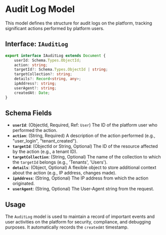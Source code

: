 # Audit Log Model

This model defines the structure for audit logs on the platform, tracking significant actions performed by platform users.

## Interface: `IAuditLog`

```typescript
export interface IAuditLog extends Document {
    userId: Schema.Types.ObjectId;
    action: string;
    targetId?: Schema.Types.ObjectId | string;
    targetCollection?: string;
    details?: Record<string, any>;
    ipAddress?: string;
    userAgent?: string;
    createdAt: Date;
}
```

## Schema Fields

*   **`userId`**: (ObjectId, Required, Ref: `User`) The ID of the platform user who performed the action.
*   **`action`**: (String, Required) A description of the action performed (e.g., "user_login", "tenant_created").
*   **`targetId`**: (ObjectId or String, Optional) The ID of the resource affected by the action (e.g., a tenant ID).
*   **`targetCollection`**: (String, Optional) The name of the collection to which the `targetId` belongs (e.g., 'Tenants', 'Users').
*   **`details`**: (Object, Optional) A flexible object to store additional context about the action (e.g., IP address, changes made).
*   **`ipAddress`**: (String, Optional) The IP address from which the action originated.
*   **`userAgent`**: (String, Optional) The User-Agent string from the request.

## Usage

The `AuditLog` model is used to maintain a record of important events and user activities on the platform for security, compliance, and debugging purposes. It automatically records the `createdAt` timestamp.
